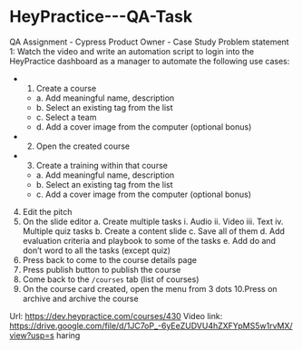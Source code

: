 # HeyPractice---QA-Task
QA Assignment - Cypress
Product Owner - Case Study
Problem statement 1:
Watch the video and write an automation script to login into the HeyPractice dashboard as a
manager to automate the following use cases:
* 1. Create a course
  * a. Add meaningful name, description
  * b. Select an existing tag from the list
  * c. Select a team
  * d. Add a cover image from the computer (optional bonus)
* 2. Open the created course
* 3. Create a training within that course
  * a. Add meaningful name, description
  * b. Select an existing tag from the list
  * c. Add a cover image from the computer (optional bonus)
4. Edit the pitch
5. On the slide editor
  a. Create multiple tasks
    i. Audio
    ii. Video
    iii. Text
    iv. Multiple quiz tasks
  b. Create a content slide
  c. Save all of them
  d. Add evaluation criteria and playbook to some of the tasks
  e. Add do and don’t word to all the tasks (except quiz)
6. Press back to come to the course details page
7. Press publish button to publish the course
8. Come back to the `/courses` tab (list of courses)
9. On the course card created, open the menu from 3 dots
10.Press on archive and archive the course

Url: https://dev.heypractice.com/courses/430
Video link:
https://drive.google.com/file/d/1JC7oP_-6yEeZUDVU4hZXFYpMS5w1rvMX/view?usp=s
haring
